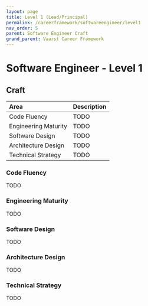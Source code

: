 ```yaml
---
layout: page
title: Level 1 (Lead/Principal)
permalink: /careerframework/softwareengineer/level1
nav_order: 5
parent: Software Engineer Craft
grand_parent: Vaarst Career Framework
---
```


# Software Engineer - Level 1

## Craft

|Area          | Description       |
|:-------------|:------------------|
| Code Fluency | TODO |
| Engineering Maturity | TODO |
| Software Design | TODO |
| Architecture Design | TODO |
| Technical Strategy | TODO |

### Code Fluency
TODO

### Engineering Maturity
TODO

### Software Design
TODO

### Architecture Design
TODO

### Technical Strategy
TODO